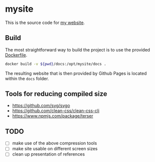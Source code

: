 # mysite

This is the source code for [my website](https://ewal31.github.io/mysite/).

## Build

The most straightforward way to build the project is to use the provided [Dockerfile](./Dockerfile).

```bash
docker build -v ${pwd}/docs:/opt/mysite/docs .
```

The resulting website that is then provided by Github Pages is located within the `docs` folder.

## Tools for reducing compiled size

- https://github.com/svg/svgo
- https://github.com/clean-css/clean-css-cli
- https://www.npmjs.com/package/terser

## TODO

- [ ] make use of the above compression tools
- [ ] make site usable on different screen sizes
- [ ] clean up presentation of references